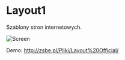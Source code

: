 # Layout1
Szablony stron internetowych.

<img src="https://zapodaj.net/images/0c6ced755b323.png" alt="Screen">

Demo: http://zsbe.pl/Pliki/Layout%20Official/
